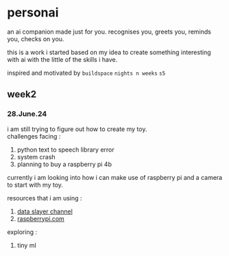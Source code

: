 # personai
 an ai companion made just for you. recognises you, greets you, reminds you, checks on you.

this is a work i started based on my idea to create something interesting with ai with the little of the skills i have. 

inspired and motivated by `buildspace` `nights n weeks` `s5`


## week2 
### 28.June.24

i am still trying to figure out how to create my toy. <br>
challenges facing : 
1. python text to speech library error
2. system crash
3. planning to buy a raspberry pi 4b 

currently i am looking into how i can make use of raspberry pi and a camera to start with my toy. <br>

resources that i am using : 
1. <a href="https://www.youtube.com/watch?v=qRFR0_FvkSs&ab_channel=DataSlayer">data slayer channel</a>
2. <a href="https://www.raspberrypi.com/products/raspberry-pi-4-model-b/?resellerType=education&variant=raspberry-pi-4-model-b-8gb">raspberrypi.com</a>

exploring : 
1. tiny ml